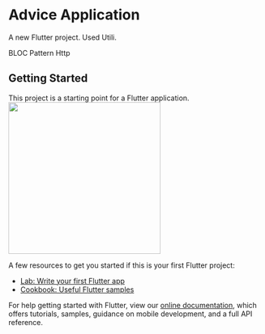 # Advice Application

A new Flutter project.
Used Utili.

BLOC Pattern
Http


## Getting Started

This project is a starting point for a Flutter application.
<img src="https://user-images.githubusercontent.com/53872301/167300032-8fcf8955-cabb-4891-9c8b-c58d8678d866.png" width="300"/>


A few resources to get you started if this is your first Flutter project:

- [Lab: Write your first Flutter app](https://flutter.dev/docs/get-started/codelab)
- [Cookbook: Useful Flutter samples](https://flutter.dev/docs/cookbook)

For help getting started with Flutter, view our
[online documentation](https://flutter.dev/docs), which offers tutorials,
samples, guidance on mobile development, and a full API reference.
